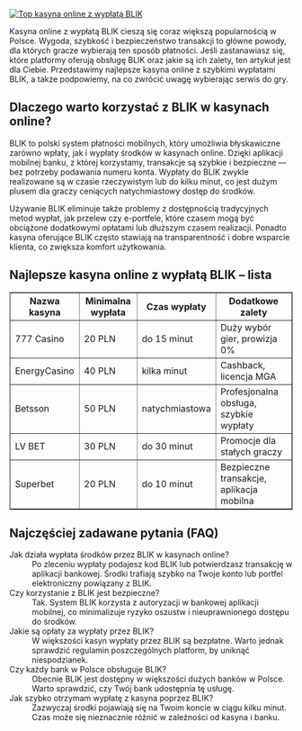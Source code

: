 [![Top kasyna online z wypłatą BLIK](https://123-caf.pages.dev/gitsignup.png)](https://vrmoo.ru/Bt82HjjY)

<div>   <p>Kasyna online z wypłatą BLIK cieszą się coraz większą popularnością w Polsce. Wygoda, szybkość i bezpieczeństwo transakcji to główne powody, dla których gracze wybierają ten sposób płatności. Jeśli zastanawiasz się, które platformy oferują obsługę BLIK oraz jakie są ich zalety, ten artykuł jest dla Ciebie. Przedstawimy najlepsze kasyna online z szybkimi wypłatami BLIK, a także podpowiemy, na co zwrócić uwagę wybierając serwis do gry.</p> <h2>Dlaczego warto korzystać z BLIK w kasynach online?</h2> <p>BLIK to polski system płatności mobilnych, który umożliwia błyskawiczne zarówno wpłaty, jak i wypłaty środków w kasynach online. Dzięki aplikacji mobilnej banku, z której korzystamy, transakcje są szybkie i bezpieczne — bez potrzeby podawania numeru konta. Wypłaty do BLIK zwykle realizowane są w czasie rzeczywistym lub do kilku minut, co jest dużym plusem dla graczy ceniących natychmiastowy dostęp do środków.</p> <p>Używanie BLIK eliminuje także problemy z dostępnością tradycyjnych metod wypłat, jak przelew czy e-portfele, które czasem mogą być obciążone dodatkowymi opłatami lub dłuższym czasem realizacji. Ponadto kasyna oferujące BLIK często stawiają na transparentność i dobre wsparcie klienta, co zwiększa komfort użytkowania.</p> <h2>Najlepsze kasyna online z wypłatą BLIK – lista</h2> <table border="1" cellpadding="8" cellspacing="0" style="border-collapse: collapse; width: 100%; max-width: 600px;">   <thead>     <tr>       <th>Nazwa kasyna</th>       <th>Minimalna wypłata</th>       <th>Czas wypłaty</th>       <th>Dodatkowe zalety</th>     </tr>   </thead>   <tbody>     <tr>       <td>777 Casino</td>       <td>20 PLN</td>       <td>do 15 minut</td>       <td>Duży wybór gier, prowizja 0%</td>     </tr>     <tr>       <td>EnergyCasino</td>       <td>40 PLN</td>       <td>kilka minut</td>       <td>Cashback, licencja MGA</td>     </tr>     <tr>       <td>Betsson</td>       <td>50 PLN</td>       <td>natychmiastowa</td>       <td>Profesjonalna obsługa, szybkie wypłaty</td>     </tr>     <tr>       <td>LV BET</td>       <td>30 PLN</td>       <td>do 30 minut</td>       <td>Promocje dla stałych graczy</td>     </tr>     <tr>       <td>Superbet</td>       <td>20 PLN</td>       <td>do 10 minut</td>       <td>Bezpieczne transakcje, aplikacja mobilna</td>     </tr>   </tbody> </table> <h2>Najczęściej zadawane pytania (FAQ)</h2> <dl>   <dt>Jak działa wypłata środków przez BLIK w kasynach online?</dt>   <dd>Po zleceniu wypłaty podajesz kod BLIK lub potwierdzasz transakcję w aplikacji bankowej. Środki trafiają szybko na Twoje konto lub portfel elektroniczny powiązany z BLIK.</dd>    <dt>Czy korzystanie z BLIK jest bezpieczne?</dt>   <dd>Tak. System BLIK korzysta z autoryzacji w bankowej aplikacji mobilnej, co minimalizuje ryzyko oszustw i nieuprawnionego dostępu do środków.</dd>    <dt>Jakie są opłaty za wypłaty przez BLIK?</dt>   <dd>W większości kasyn wypłaty przez BLIK są bezpłatne. Warto jednak sprawdzić regulamin poszczególnych platform, by uniknąć niespodzianek.</dd>    <dt>Czy każdy bank w Polsce obsługuje BLIK?</dt>   <dd>Obecnie BLIK jest dostępny w większości dużych banków w Polsce. Warto sprawdzić, czy Twój bank udostępnia tę usługę.</dd>    <dt>Jak szybko otrzymam wypłatę z kasyna poprzez BLIK?</dt>   <dd>Zazwyczaj środki pojawiają się na Twoim koncie w ciągu kilku minut. Czas może się nieznacznie różnić w zależności od kasyna i banku.</dd> </dl> </div>